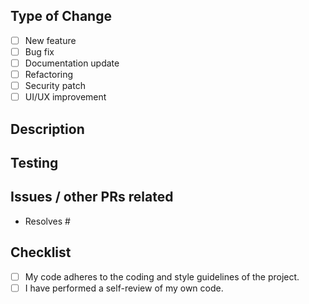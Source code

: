 ## Type of Change
- [ ] New feature
- [ ] Bug fix
- [ ] Documentation update
- [ ] Refactoring
- [ ] Security patch
- [ ] UI/UX improvement

## Description
<!--[Provide a detailed explanation of the changes you have made. Include the reasons behind these changes and any relevant context. Link any related issues.]-->

## Testing
<!--[Detail the testing you have performed to ensure that these changes function as intended. Include information about any added tests.]-->

## Issues / other PRs related
<!--[What issue/discussion is related to this PR (if any)]-->
- Resolves #

## Checklist
- [ ] My code adheres to the coding and style guidelines of the project.
- [ ] I have performed a self-review of my own code.